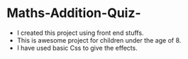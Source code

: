 # Maths-Addition-Quiz-

 - I created this project using front end stuffs.
 - This is awesome project for children under the age of 8.
 - I have used basic Css to give the effects.
